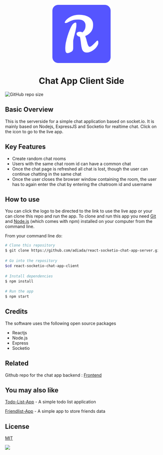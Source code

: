 <p align='center'><a href='https://rs-chat-app.netlify.app' target="_blank" rel="noopener noreferrer">
<img src='https://github.com/adiada/react-socketio-chat-app-client/raw/master/public/chatlogo.png' /> </a>
</p>



<div align='center'>
<h1 >
Chat App Client Side
</h1>
</div>

![GitHub repo size](https://img.shields.io/github/repo-size/adiada/react-socketio-chat-app-client)

## Basic Overview

 This is the serverside for a simple chat application based on socket.io. It is mainly based on Nodejs, ExpressJS and Socketio for realtime chat. Click on the icon to go to the live app.
 
## Key Features

* Create random chat rooms
* Users with the same chat room id can have a common chat
* Once the chat page is refreshed all chat is lost, though the user can  continue chatting in the same chat
* Once the user closes the browser window containing the room, the user has to again enter the chat by entering the chatroom id and username


## How to use

You can click the logo to be directed to the link to use the live app or your can clone this repo and run the app. To clone and run this app you need [Git](https://git-scm.com/downloads) and [Node.js](https://nodejs.org/en/) (which comes with npm) installed on your computer from the command line.

From your command line do:

```sh
# Clone this repository
$ git clone https://github.com/adiada/react-socketio-chat-app-server.git

# Go into the repository
$cd react-socketio-chat-app-client

# Install dependencies
$ npm install

# Run the app
$ npm start

```

## Credits

The software uses the following open source packages

* Reactjs
* Node.js
* Express
* Socketio

## Related

Github repo for the chat app backend : [Frontend](https://github.com/adiada/react-socketio-chat-app-client)


## You may also like

[Todo-List-App](https://github.com/adiada/Todo-List-App) - A simple todo list application

[Friendlist-App](https://github.com/adiada/mern-friendlist-client) -  A simple app to store friends data

## License

[MIT](https://github.com/adiada/MIT-License/blob/main/MIT%20License%202021)


[![](https://img.shields.io/badge/back%20to%20top-%E2%86%A9-blue)](#basic-overview)

